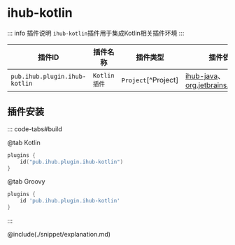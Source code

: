 # ihub-kotlin

::: info 插件说明
`ihub-kotlin`插件用于集成Kotlin相关插件环境
:::

| 插件ID | 插件名称 | 插件类型 | 插件依赖 |
|-------|---------|--------|---------|
| `pub.ihub.plugin.ihub-kotlin` | `Kotlin插件` | `Project`[^Project] | [ihub-java](iHubJava)、[org.jetbrains.kotlin.jvm](https://plugins.gradle.org/plugin/org.jetbrains.kotlin.jvm) |

## 插件安装

::: code-tabs#build

@tab Kotlin

```kotlin
plugins {
    id("pub.ihub.plugin.ihub-kotlin")
}
```

@tab Groovy

```groovy
plugins {
    id 'pub.ihub.plugin.ihub-kotlin'
}
```

:::

@include(./snippet/explanation.md)